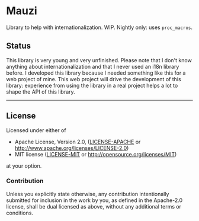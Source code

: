 Mauzi
=====

Library to help with internationalization. WIP. Nightly only: uses `proc_macros`.


## Status

This library is very young and very unfinished. Please note that I don't know
anything about internationalization and that I never used an i18n library
before. I developed this library because I needed something like this for a
web project of mine. This web project will drive the development of this
library: experience from using the library in a real project helps a lot to
shape the API of this library.

---

## License

Licensed under either of

 * Apache License, Version 2.0, ([LICENSE-APACHE](LICENSE-APACHE) or http://www.apache.org/licenses/LICENSE-2.0)
 * MIT license ([LICENSE-MIT](LICENSE-MIT) or http://opensource.org/licenses/MIT)

at your option.

### Contribution

Unless you explicitly state otherwise, any contribution intentionally submitted
for inclusion in the work by you, as defined in the Apache-2.0 license, shall
be dual licensed as above, without any additional terms or conditions.
